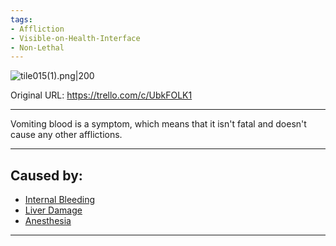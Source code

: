 ```yaml
---
tags:
- Affliction
- Visible-on-Health-Interface
- Non-Lethal
---
```


![tile015(1).png\|200](/Symptoms/Vomiting%20Blood%20-%20Attachments/6718845db30472d958dd7bb1.png)

Original URL: https://trello.com/c/UbkFOLK1

---

Vomiting blood is a symptom, which means that it isn't fatal and doesn't cause any other afflictions.

---

## Caused by:

- [Internal Bleeding](../Torso/Internal%20Bleeding.md)
- [Liver Damage](../Torso/Liver%20Damage.md)
- [Anesthesia](../Torso/Anesthesia.md)

---

